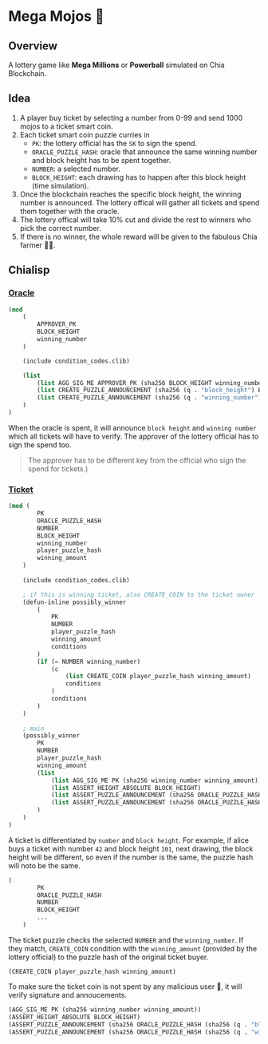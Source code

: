 # Mega Mojos :seedling:

## Overview

A lottery game like **Mega Millions** or **Powerball** simulated on Chia Blockchain.


## Idea

1. A player buy ticket by selecting a number from 0-99 and send 1000 mojos to a ticket smart coin.
2. Each ticket smart coin puzzle curries in
    - `PK`: the lottery official has the `SK` to sign the spend.
    - `ORACLE_PUZZLE_HASH`: oracle that announce the same winning number and block height has to be spent together.
    - `NUMBER`: a selected number.
    - `BLOCK_HEIGHT`: each drawing has to happen after this block height (time simulation). 
3. Once the blockchain reaches the specific block height, the winning number is announced. The lottery offical will gather all tickets and spend them together with the oracle.
4. The lottery offical will take 10% cut and divide the rest to winners who pick the correct number.
5. If there is no winner, the whole reward will be given to the fabulous Chia farmer :farmer:.

## Chialisp

### [Oracle](./clsp/oracle.clsp)
```lisp
(mod 
    (
        APPROVER_PK 
        BLOCK_HEIGHT 
        winning_number
    )

    (include condition_codes.clib)

    (list
        (list AGG_SIG_ME APPROVER_PK (sha256 BLOCK_HEIGHT winning_number))
        (list CREATE_PUZZLE_ANNOUNCEMENT (sha256 (q . "block_height") BLOCK_HEIGHT))
        (list CREATE_PUZZLE_ANNOUNCEMENT (sha256 (q . "winning_number") winning_number))
    )
)
```
When the oracle is spent, it will announce `block height` and `winning number` which all tickets will have to verify. The approver of the lottery official has to sign the spend too.

> The approver has to be different key from the official who sign the spend for tickets.)

### [Ticket](./clsp/ticket.clsp)
```lisp
(mod (
        PK 
        ORACLE_PUZZLE_HASH 
        NUMBER 
        BLOCK_HEIGHT 
        winning_number 
        player_puzzle_hash 
        winning_amount
    )
    
    (include condition_codes.clib)

    ; if this is winning ticket, also CREATE_COIN to the ticket owner
    (defun-inline possibly_winner 
        (
            PK 
            NUMBER 
            player_puzzle_hash 
            winning_amount 
            conditions
        )
        (if (= NUMBER winning_number)
            (c 
                (list CREATE_COIN player_puzzle_hash winning_amount)
                conditions
            )
            conditions
        )
    )
    
    ; main
    (possibly_winner
        PK
        NUMBER
        player_puzzle_hash
        winning_amount
        (list
            (list AGG_SIG_ME PK (sha256 winning_number winning_amount))
            (list ASSERT_HEIGHT_ABSOLUTE BLOCK_HEIGHT)
            (list ASSERT_PUZZLE_ANNOUNCEMENT (sha256 ORACLE_PUZZLE_HASH (sha256 (q . "block_height") BLOCK_HEIGHT)))
            (list ASSERT_PUZZLE_ANNOUNCEMENT (sha256 ORACLE_PUZZLE_HASH (sha256 (q . "winning_number") winning_number)))
        )
    )
)
```
A ticket is differentiated by `number` and `block height`. For example, if alice buys a ticket with number `42` and block height `101`, next drawing, the block height will be different, so even if the number is the same, the puzzle hash will noto be the same.

```lisp
(
        PK 
        ORACLE_PUZZLE_HASH 
        NUMBER 
        BLOCK_HEIGHT
        ...
    )
```

The ticket puzzle checks the selected `NUMBER` and the `winning_number`. If they match, `CREATE_COIN` condition with the `winning_amount` (provided by the lottery official) to the puzzle hash of the original ticket buyer. 

`(CREATE_COIN player_puzzle_hash winning_amount)`

To make sure the ticket coin is not spent by any malicious user :ninja:, it will verify signature and annoucements.

```lisp
(AGG_SIG_ME PK (sha256 winning_number winning_amount))
(ASSERT_HEIGHT_ABSOLUTE BLOCK_HEIGHT)
(ASSERT_PUZZLE_ANNOUNCEMENT (sha256 ORACLE_PUZZLE_HASH (sha256 (q . "block_height") BLOCK_HEIGHT)))
(ASSERT_PUZZLE_ANNOUNCEMENT (sha256 ORACLE_PUZZLE_HASH (sha256 (q . "winning_number") winning_number)))
```
